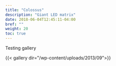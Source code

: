 ```yaml
---
title: "Colossus"
description: "Giant LED matrix"
date: 2018-06-04T12:45:11-04:00
bref: ""
weight: 20
toc: true
---
```


Testing gallery



{{< gallery dir="/wp-content/uploads/2013/09">}}